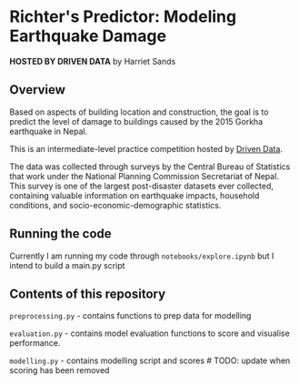 # Richter's Predictor: Modeling Earthquake Damage
__HOSTED BY DRIVEN DATA__
by Harriet Sands

## Overview

Based on aspects of building location and construction, the goal is to predict the level of damage to buildings caused by the 2015 Gorkha earthquake in Nepal.

This is an intermediate-level practice competition hosted by [Driven Data](https://www.drivendata.org/).

The data was collected through surveys by the Central Bureau of Statistics that work under the National Planning Commission Secretariat of Nepal. This survey is one of the largest post-disaster datasets ever collected, containing valuable information on earthquake impacts, household conditions, and socio-economic-demographic statistics.

## Running the code 

Currently I am running my code through `notebooks/explore.ipynb` but I intend to build a main.py script

## Contents of this repository

`preprocessing.py` - contains functions to prep data for modelling

`evaluation.py` - contains model evaluation functions to score and visualise performance.

`modelling.py` - contains modelling script and scores # TODO: update when scoring has been removed